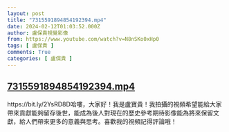 ```yaml
---
layout: post
title: "7315591894854192394.mp4"
date: 2024-02-12T01:03:52.000Z
author: 盧保貴視覺影像
from: https://www.youtube.com/watch?v=N8nSKo0xHp0
tags: [ 盧保貴 ]
comments: True
categories: [ 盧保貴 ]
---
```

<!--1707699832000-->
[7315591894854192394.mp4](https://www.youtube.com/watch?v=N8nSKo0xHp0)
------

<div>
https://bit.ly/2YsRD8D哈嘍，大家好！我是盧寶貴！我拍攝的視頻希望能給大家帶來貢獻能夠留存後世，能成為後人對現在的歷史參考期待影像能為將來保留文獻，給人們帶來更多的意義與思考。喜歡我的視頻記得評論哦！
</div>
